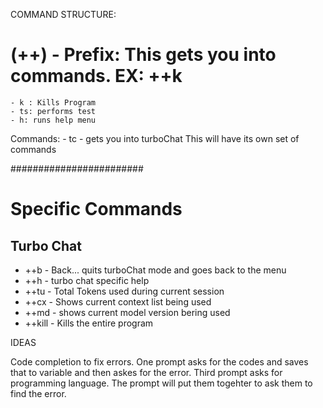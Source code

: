 COMMAND STRUCTURE:

# (++) - Prefix: This gets you into commands. EX: ++k
    - k : Kills Program
    - ts: performs test
    - h: runs help menu

Commands:
    - tc - gets you into turboChat
        This will have its own set of commands







########################

# Specific Commands

## Turbo Chat
 - ++b - Back... quits turboChat mode and goes back to the menu
 - ++h - turbo chat specific help
 - ++tu - Total Tokens used during current session
 - ++cx - Shows current context list being used
 - ++md - shows current model version bering used
 - ++kill - Kills the entire program



 IDEAS

 Code completion to fix errors. One prompt asks for the codes and saves that to variable and then askes for the error. Third prompt asks for programming language. The prompt will put them togehter to ask them to find the error.
    